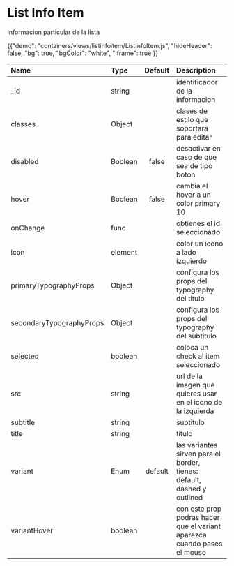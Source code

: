 # List Info Item

<p class="description">Informacion particular de la lista</p>

{{"demo": "containers/views/listinfoitem/ListInfoItem.js", "hideHeader": false, "bg": true, "bgColor": "white", "iframe": true }}

| Name                     | Type    | Default | Description                                                  |
| :----------------------- | :------ | :-----: | :----------------------------------------------------------- |
| _id                      | string  |         | identificador de la informacion                              |
| classes                  | Object  |         | clases de estilo que soportara para editar                   |
| disabled                 | Boolean |  false  | desactivar en caso de que sea de tipo boton                  |
| hover                    | Boolean |  false  | cambia el hover a un color primary 10                        |
| onChange                 | func    |         | obtienes el id seleccionado                                  |
| icon                     | element |         | color un icono a lado izquierdo                              |
| primaryTypographyProps   | Object  |         | configura los props del typography del titulo                |
| secondaryTypographyProps | Object  |         | configura los props del typography del subtitulo             |
| selected                 | boolean |         | coloca un check al item seleccionado                         |
| src                      | string  |         | url de la imagen que quieres usar en el icono de la izquierda |
| subtitle                 | string  |         | subtitulo                                                    |
| title                    | string  |         | titulo                                                       |
| variant                  | Enum    | default | las variantes sirven para el border, tienes: default, dashed y outlined |
| variantHover             | boolean |         | con este prop podras hacer que el variant aparezca cuando pases el mouse |
